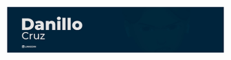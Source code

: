 <a href="https://www.linkedin.com/in/danillucruz/" alt="Linkedin">
  <img src="images/back.jpg" align="center" alt="background">
</a>
